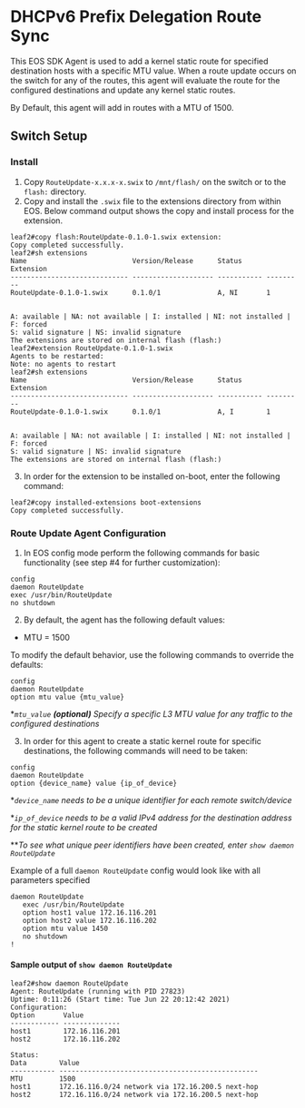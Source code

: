 # DHCPv6 Prefix Delegation Route Sync

This EOS SDK Agent is used to add a kernel static route for specified destination hosts with a specific MTU value. When a route update occurs on the switch for any of the routes, this agent will evaluate the route for the configured destinations and update any kernel static routes.

By Default, this agent will add in routes with a MTU of 1500.

## Switch Setup

### Install
1. Copy `RouteUpdate-x.x.x-x.swix` to `/mnt/flash/` on the switch or to the `flash:` directory.
2. Copy and install the `.swix` file to the extensions directory from within EOS.  Below command output shows the copy and install process for the extension.
```
leaf2#copy flash:RouteUpdate-0.1.0-1.swix extension:
Copy completed successfully.
leaf2#sh extensions
Name                          Version/Release      Status      Extension
----------------------------- -------------------- ----------- ---------
RouteUpdate-0.1.0-1.swix      0.1.0/1              A, NI       1


A: available | NA: not available | I: installed | NI: not installed | F: forced
S: valid signature | NS: invalid signature
The extensions are stored on internal flash (flash:)
leaf2#extension RouteUpdate-0.1.0-1.swix
Agents to be restarted:
Note: no agents to restart
leaf2#sh extensions
Name                          Version/Release      Status      Extension
----------------------------- -------------------- ----------- ---------
RouteUpdate-0.1.0-1.swix      0.1.0/1              A, I        1


A: available | NA: not available | I: installed | NI: not installed | F: forced
S: valid signature | NS: invalid signature
The extensions are stored on internal flash (flash:)
```
3. In order for the extension to be installed on-boot, enter the following command:
```
leaf2#copy installed-extensions boot-extensions
Copy completed successfully.
```

### Route Update Agent Configuration
1. In EOS config mode perform the following commands for basic functionality (see step #4 for further customization):
```
config
daemon RouteUpdate
exec /usr/bin/RouteUpdate
no shutdown
```

2. By default, the agent has the following default values:
- MTU = 1500

To modify the default behavior, use the following commands to override the defaults:
```
config
daemon RouteUpdate
option mtu value {mtu_value}
```
**`mtu_value` **(optional)** Specify a specific L3 MTU value for any traffic to the configured destinations*

3. In order for this agent to create a static kernel route for specific destinations, the following commands will need to be taken:
```
config
daemon RouteUpdate
option {device_name} value {ip_of_device}
```
**`device_name` needs to be a unique identifier for each remote switch/device*

**`ip_of_device` needs to be a valid IPv4 address for the destination address for the static kernel route to be created*

***To see what unique peer identifiers have been created, enter `show daemon RouteUpdate`*

Example of a full `daemon RouteUpdate` config would look like with all parameters specified
```
daemon RouteUpdate
   exec /usr/bin/RouteUpdate
   option host1 value 172.16.116.201
   option host2 value 172.16.116.202
   option mtu value 1450
   no shutdown
!
```


#### Sample output of `show daemon RouteUpdate`
```
leaf2#show daemon RouteUpdate
Agent: RouteUpdate (running with PID 27823)
Uptime: 0:11:26 (Start time: Tue Jun 22 20:12:42 2021)
Configuration:
Option       Value
------------ --------------
host1        172.16.116.201
host2        172.16.116.202

Status:
Data        Value
----------- -------------------------------------------------
MTU         1500
host1       172.16.116.0/24 network via 172.16.200.5 next-hop
host2       172.16.116.0/24 network via 172.16.200.5 next-hop
```
